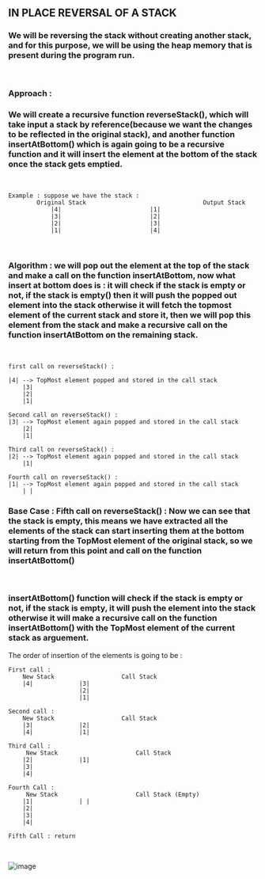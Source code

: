 ## **IN PLACE REVERSAL OF A STACK** 

### We will be reversing the stack without creating another stack, and for this purpose, we will be using the heap memory that is present during the program run. 

<br>

### **Approach :**
### We will create a **recursive function** reverseStack(), which will take input a stack by reference(because we want the changes to be reflected in the original stack), and another function **insertAtBottom()** which is again going to be a recursive function and it will insert the element at the bottom of the stack once the stack gets emptied.

<br>

```
Example : suppose we have the stack : 
		Original Stack              				   Output Stack 
			|4|							|1|
			|3|							|2|
			|2|							|3|
			|1|							|4|
```
<br>

### **Algorithm :** we will pop out the element at the top of the stack and make a call on the function insertAtBottom, now what insert at bottom does is : it will check if the stack is empty or not, if the stack is empty() then it will push the popped out element into the stack otherwise it will fetch the topmost element of the current stack and store it, then we will pop this element from the stack and make a recursive call on the function insertAtBottom on the remaining stack.

<br>

```
first call on reverseStack() : 

|4| --> TopMost element popped and stored in the call stack 
	|3|							
	|2|							
	|1|		

Second call on reverseStack() : 
|3| --> TopMost element again popped and stored in the call stack 						
	|2|							
	|1|			

Third call on reverseStack() : 
|2| --> TopMost element again popped and stored in the call stack 							
	|1|			

Fourth call on reverseStack() : 
|1| --> TopMost element again popped and stored in the call stack 
	| | 
```

### **Base Case :** Fifth call on reverseStack() : Now we can see that the stack is empty, this means we have extracted all the elements of the stack can start inserting them at the bottom starting from the TopMost element of the original stack, so we will return from this point and call on the function insertAtBottom()

<br>

### **insertAtBottom()** function will check if the stack is empty or not, if the stack is empty, it will push the element into the stack otherwise it will make a recursive call on the function insertAtBottom() with the TopMost element of the current stack as arguement.

The order of insertion of the elements is going to be :

```
First call : 
    New Stack       		    Call Stack 
	|4|				|3|
					|2|
					|1|

Second call : 
    New Stack		            Call Stack 
	|3|				|2|
	|4|				|1|

Third Call : 
     New Stack                      Call Stack 
	|2|				|1|
	|3|
	|4|

Fourth Call : 
     New Stack                      Call Stack (Empty)
	|1|				| |
	|2|
	|3|
	|4|

Fifth Call : return 
```

<br>

![image](https://user-images.githubusercontent.com/63473496/136093436-75169d3f-65e9-4c10-8504-3321309e6c66.png)
